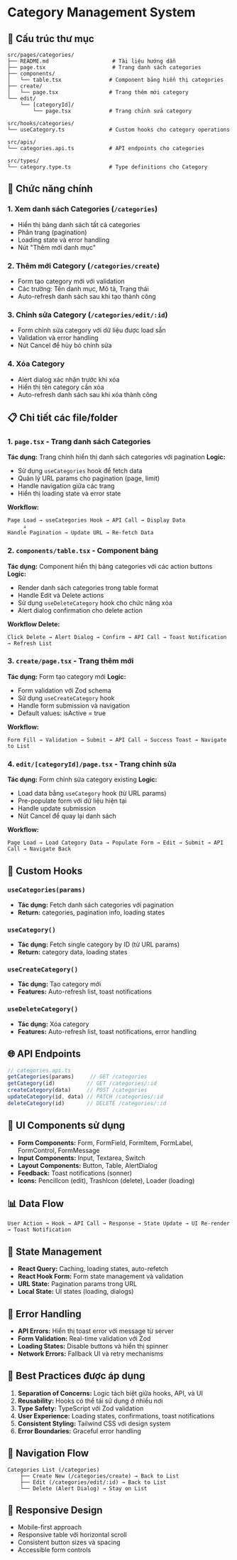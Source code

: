 # Category Management System

## 📁 Cấu trúc thư mục

```
src/pages/categories/
├── README.md                    # Tài liệu hướng dẫn
├── page.tsx                     # Trang danh sách categories
├── components/
│   └── table.tsx               # Component bảng hiển thị categories
├── create/
│   └── page.tsx                # Trang thêm mới category
└── edit/
    └── [categoryId]/
        └── page.tsx            # Trang chỉnh sửa category

src/hooks/categories/
└── useCategory.ts              # Custom hooks cho category operations

src/apis/
└── categories.api.ts           # API endpoints cho categories

src/types/
└── category.type.ts            # Type definitions cho Category
```

## 🎯 Chức năng chính

### 1. **Xem danh sách Categories** (`/categories`)
- Hiển thị bảng danh sách tất cả categories
- Phân trang (pagination)
- Loading state và error handling
- Nút "Thêm mới danh mục"

### 2. **Thêm mới Category** (`/categories/create`)
- Form tạo category mới với validation
- Các trường: Tên danh mục, Mô tả, Trạng thái
- Auto-refresh danh sách sau khi tạo thành công

### 3. **Chỉnh sửa Category** (`/categories/edit/:id`)
- Form chỉnh sửa category với dữ liệu được load sẵn
- Validation và error handling
- Nút Cancel để hủy bỏ chỉnh sửa

### 4. **Xóa Category**
- Alert dialog xác nhận trước khi xóa
- Hiển thị tên category cần xóa
- Auto-refresh danh sách sau khi xóa thành công

## 📋 Chi tiết các file/folder

### **1. `page.tsx` - Trang danh sách Categories**
**Tác dụng:** Trang chính hiển thị danh sách categories với pagination
**Logic:**
- Sử dụng `useCategories` hook để fetch data
- Quản lý URL params cho pagination (page, limit)
- Handle navigation giữa các trang
- Hiển thị loading state và error state

**Workflow:**
```
Page Load → useCategories Hook → API Call → Display Data
     ↓
Handle Pagination → Update URL → Re-fetch Data
```

### **2. `components/table.tsx` - Component bảng**
**Tác dụng:** Component hiển thị bảng categories với các action buttons
**Logic:**
- Render danh sách categories trong table format
- Handle Edit và Delete actions
- Sử dụng `useDeleteCategory` hook cho chức năng xóa
- Alert dialog confirmation cho delete action

**Workflow Delete:**
```
Click Delete → Alert Dialog → Confirm → API Call → Toast Notification → Refresh List
```

### **3. `create/page.tsx` - Trang thêm mới**
**Tác dụng:** Form tạo category mới
**Logic:**
- Form validation với Zod schema
- Sử dụng `useCreateCategory` hook
- Handle form submission và navigation
- Default values: isActive = true

**Workflow:**
```
Form Fill → Validation → Submit → API Call → Success Toast → Navigate to List
```

### **4. `edit/[categoryId]/page.tsx` - Trang chỉnh sửa**
**Tác dụng:** Form chỉnh sửa category existing
**Logic:**
- Load data bằng `useCategory` hook (từ URL params)
- Pre-populate form với dữ liệu hiện tại
- Handle update submission
- Nút Cancel để quay lại danh sách

**Workflow:**
```
Page Load → Load Category Data → Populate Form → Edit → Submit → API Call → Navigate Back
```

## 🔧 Custom Hooks

### **`useCategories(params)`**
- **Tác dụng:** Fetch danh sách categories với pagination
- **Return:** categories, pagination info, loading states

### **`useCategory()`**
- **Tác dụng:** Fetch single category by ID (từ URL params)
- **Return:** category data, loading states

### **`useCreateCategory()`**
- **Tác dụng:** Tạo category mới
- **Features:** Auto-refresh list, toast notifications

### **`useDeleteCategory()`**
- **Tác dụng:** Xóa category
- **Features:** Auto-refresh list, toast notifications, error handling

## 🌐 API Endpoints

```typescript
// categories.api.ts
getCategories(params)     // GET /categories
getCategory(id)          // GET /categories/:id
createCategory(data)     // POST /categories
updateCategory(id, data) // PATCH /categories/:id
deleteCategory(id)       // DELETE /categories/:id
```

## 🎨 UI Components sử dụng

- **Form Components:** Form, FormField, FormItem, FormLabel, FormControl, FormMessage
- **Input Components:** Input, Textarea, Switch
- **Layout Components:** Button, Table, AlertDialog
- **Feedback:** Toast notifications (sonner)
- **Icons:** PencilIcon (edit), TrashIcon (delete), Loader (loading)

## 📊 Data Flow

```
User Action → Hook → API Call → Response → State Update → UI Re-render → Toast Notification
```

## 🔄 State Management

- **React Query:** Caching, loading states, auto-refetch
- **React Hook Form:** Form state management và validation
- **URL State:** Pagination params trong URL
- **Local State:** UI states (loading, dialogs)

## 🚨 Error Handling

- **API Errors:** Hiển thị toast error với message từ server
- **Form Validation:** Real-time validation với Zod
- **Loading States:** Disable buttons và hiển thị spinner
- **Network Errors:** Fallback UI và retry mechanisms

## 🎯 Best Practices được áp dụng

1. **Separation of Concerns:** Logic tách biệt giữa hooks, API, và UI
2. **Reusability:** Hooks có thể tái sử dụng ở nhiều nơi
3. **Type Safety:** TypeScript với Zod validation
4. **User Experience:** Loading states, confirmations, toast notifications
5. **Consistent Styling:** Tailwind CSS với design system
6. **Error Boundaries:** Graceful error handling

## 🔗 Navigation Flow

```
Categories List (/categories)
    ├── Create New (/categories/create) → Back to List
    ├── Edit (/categories/edit/:id) → Back to List
    └── Delete (Alert Dialog) → Stay on List
```

## 📱 Responsive Design

- Mobile-first approach
- Responsive table với horizontal scroll
- Consistent button sizes và spacing
- Accessible form controls
